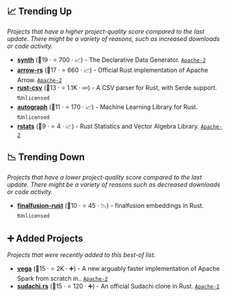 ## 📈 Trending Up

_Projects that have a higher project-quality score compared to the last update. There might be a variety of reasons, such as increased downloads or code activity._

- <b><a href="https://github.com/getsynth/synth">synth</a></b> (🥈19 ·  ⭐ 700 · 📈) - The Declarative Data Generator. <code><a href="http://bit.ly/3nYMfla">Apache-2</a></code>
- <b><a href="https://github.com/apache/arrow-rs">arrow-rs</a></b> (🥈17 ·  ⭐ 660 · 📈) - Official Rust implementation of Apache Arrow. <code><a href="http://bit.ly/3nYMfla">Apache-2</a></code>
- <b><a href="https://github.com/BurntSushi/rust-csv">rust-csv</a></b> (🥉13 ·  ⭐ 1.1K · 💤) - A CSV parser for Rust, with Serde support. <code>❗Unlicensed</code>
- <b><a href="https://github.com/charles-r-earp/autograph">autograph</a></b> (🥈11 ·  ⭐ 170 · 📈) - Machine Learning Library for Rust. <code>❗Unlicensed</code>
- <b><a href="https://github.com/liborty/rstats">rstats</a></b> (🥉9 ·  ⭐ 4 · 📈) - Rust Statistics and Vector Algebra Library. <code><a href="http://bit.ly/3nYMfla">Apache-2</a></code>

## 📉 Trending Down

_Projects that have a lower project-quality score compared to the last update. There might be a variety of reasons such as decreased downloads or code activity._

- <b><a href="https://github.com/finalfusion/finalfusion-rust">finalfusion-rust</a></b> (🥈10 ·  ⭐ 45 · 📉) - finalfusion embeddings in Rust. <code>❗Unlicensed</code>

## ➕ Added Projects

_Projects that were recently added to this best-of list._

- <b><a href="https://github.com/rajasekarv/vega">vega</a></b> (🥇15 ·  ⭐ 2K · ➕) - A new arguably faster implementation of Apache Spark from scratch in.. <code><a href="http://bit.ly/3nYMfla">Apache-2</a></code>
- <b><a href="https://github.com/WorksApplications/sudachi.rs">sudachi.rs</a></b> (🥇15 ·  ⭐ 120 · ➕) - An official Sudachi clone in Rust. <code><a href="http://bit.ly/3nYMfla">Apache-2</a></code>

